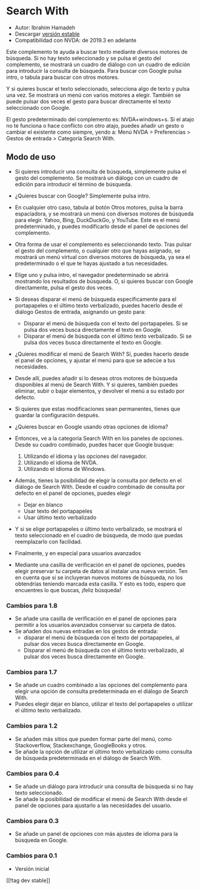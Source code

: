 # Search With #

* Autor: Ibrahim Hamadeh
* Descargar [versión estable][1]
* Compatibilidad con NVDA: de 2019.3 en adelante

Este complemento te ayuda a buscar texto mediante diversos motores de
búsqueda. Si no hay texto seleccionado y se pulsa el gesto del complemento,
se mostrará un cuadro de diálogo con un cuadro de edición para introducir la
consulta de búsqueda. Para buscar con Google pulsa intro, o tabula para
buscar con otros motores.

Y si quieres buscar el texto seleccionado, selecciona algo de texto y pulsa
una vez. Se mostrará un menú con varios motores a elegir. También se puede
pulsar dos veces el gesto para buscar directamente el texto seleccionado con
Google.

El gesto predeterminado del complemento es: NVDA+windows+s. Si el atajo no te funciona o hace conflicto con otro atajo, puedes añadir un gesto o cambiar el existente como siempre, yendo a: Menú NVDA > Preferencias > Gestos de entrada > Categoría Search With.

## Modo de uso

* Si quieres introducir una consulta de búsqueda, simplemente pulsa el gesto
  del complemento. Se mostrará un diálogo con un cuadro de edición para
  introducir el término de búsqueda.
* ¿Quieres buscar con Google? Simplemente pulsa intro.
* En cualquier otro caso, tabula al botón Otros motores, pulsa la barra
  espaciadora, y se mostrará un menú con diversos motores de búsqueda para
  elegir. Yahoo, Bing, DuckDuckGo, y YouTube. Este es el menú
  predeterminado, y puedes modificarlo desde el panel de opciones del
  complemento.
* Otra forma de usar el complemento es seleccionando texto. Tras pulsar el
  gesto del complemento, o cualquier otro que hayas asignado, se mostrará un
  menú virtual con diversos motores de búsqueda, ya sea el predeterminado o
  el que te hayas ajustado a tus necesidades.
* Elige uno y pulsa intro, el navegador predeterminado se abrirá mostrando
  los resultados de búsqueda. O, si quieres buscar con Google directamente,
  pulsa el gesto dos veces.
* Si deseas disparar el menú de búsqueda específicamente para el
  portapapeles o el último texto verbalizado, puedes hacerlo desde el
  diálogo Gestos de entrada, asignando un gesto para:
    * Disparar el menú de búsqueda con el texto del portapapeles. Si se
      pulsa dos veces busca directamente el texto en Google.
    * Disparar el menú de búsqueda con el último texto verbalizado. Si se
      pulsa dos veces busca directamente el texto en Google.
* ¿Quieres modificar el menú de Search With? Sí, puedes hacerlo desde el
  panel de opciones, y ajustar el menú para que se adecúe a tus necesidades.
* Desde allí, puedes añadir si lo deseas otros motores de búsqueda
  disponibles al menú de Search With. Y si quieres, también puedes eliminar,
  subir o bajar elementos, y devolver el menú a su estado por defecto.
* Si quieres que estas modificaciones sean permanentes, tienes que guardar
  la configuración después.
* ¿Quieres buscar en Google usando otras opciones de idioma?
* Entonces, ve a la categoría Search With en los paneles de opciones. Desde
  su cuadro combinado, puedes hacer que Google busque:

    1. Utilizando el idioma y las opciones del navegador.
    2. Utilizando el idioma de NVDA.
    3. Utilizando el idioma de Windows.

* Además, tienes la posibilidad de elegir la consulta por defecto en el
  diálogo de Search With. Desde el cuadro combinado de consulta por defecto
  en el panel de opciones, puedes elegir

    * Dejar en blanco
    * Usar texto del portapapeles
    * Usar último texto verbalizado

* Y si se elige portapapeles o último texto verbalizado, se mostrará el
  texto seleccionado en el cuadro de búsqueda, de modo que puedas
  reemplazarlo con facilidad.
* Finalmente, y en especial para usuarios avanzados
* Mediante una casilla de verificación en el panel de opciones, puedes
  elegir preservar tu carpeta de datos al instalar una nueva versión. Ten en
  cuenta que si se incluyeran nuevos motores de búsqueda, no los obtendrías
  teniendo marcada esta casilla.
Y esto es todo, espero que encuentres lo que buscas, ¡feliz búsqueda!

### Cambios para 1.8 ###

* Se añade una casilla de verificación en el panel de opciones para permitir
  a los usuarios avanzados conservar su carpeta de datos.
* Se añaden dos nuevas entradas en los gestos de entrada:
    * disparar el menú de búsqueda con el texto del portapapeles, al pulsar
      dos veces busca directamente en Google.
    * Disparar el menú de búsqueda con el último texto verbalizado, al
      pulsar dos veces busca directamente en Google.

### Cambios para 1.7

* Se añade un cuadro combinado a las opciones del complemento para elegir
  una opción de consulta predeterminada en el diálogo de Search With.
* Puedes elegir dejar en blanco, utilizar el texto del portapapeles o
  utilizar el último texto verbalizado.

### Cambios para 1.2

* Se añaden más sitios que pueden formar parte del menú, como Stackoverflow,
  Stackexchange, GoogleBooks y otros.
* Se añade la opción de utilizar el último texto verbalizado como consulta
  de búsqueda predeterminada en el diálogo de Search With.

### Cambios para 0.4

* Se añade un diálogo para introducir una consulta de búsqueda si no hay
  texto seleccionado.
* Se añade la posibilidad de modificar el menú de Search With desde el panel
  de opciones para ajustarlo a las necesidades del usuario.

### Cambios para 0.3

* Se añade un panel de opciones con más ajustes de idioma para la búsqueda
  en Google.

### Cambios para 0.1

* Versión inicial

[[!tag dev stable]]

[1]: https://addons.nvda-project.org/files/get.php?file=searchwith
